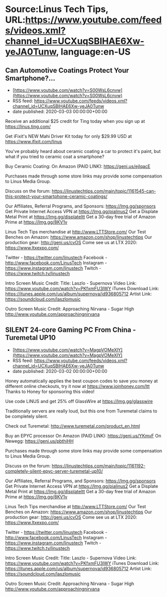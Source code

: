# Source:Linus Tech Tips, URL:https://www.youtube.com/feeds/videos.xml?channel_id=UCXuqSBlHAE6Xw-yeJA0Tunw, language:en-US

## Can Automotive Coatings Protect Your Smartphone?...
 - [https://www.youtube.com/watch?v=S00WsL6cnvw](https://www.youtube.com/watch?v=S00WsL6cnvw)
 - RSS feed: https://www.youtube.com/feeds/videos.xml?channel_id=UCXuqSBlHAE6Xw-yeJA0Tunw
 - date published: 2020-03-03 00:00:00+00:00

Receive an additional $25 credit for Ting today when you sign up at https://linus.ting.com/

Get iFixit's NEW Mahi Driver Kit today for only $29.99 USD at https://www.ifixit.com/linus

You've probably heard about ceramic coating a car to protect it's paint, but what if you tried to ceramic coat a smartphone?

Buy Ceramic Coating:
On Amazon (PAID LINK): https://geni.us/ejIqacE

Purchases made through some store links may provide some compensation to Linus Media Group.

Discuss on the forum: https://linustechtips.com/main/topic/1161545-can-this-protect-your-smartphone-ceramic-coatings/

Our Affiliates, Referral Programs, and Sponsors: https://lmg.gg/sponsors
Get Private Internet Access VPN at https://lmg.gg/pialinus2
Get a Displate Metal Print at https://lmg.gg/displateltt
Get a 30-day free trial of Amazon Prime at https://lmg.gg/8KV1v

Linus Tech Tips merchandise at http://www.LTTStore.com/ 
Our Test Benches on Amazon: https://www.amazon.com/shop/linustechtips 
Our production gear: http://geni.us/cvOS
Come see us at LTX 2020: https://www.ltxexpo.com/

Twitter - https://twitter.com/linustech
Facebook - http://www.facebook.com/LinusTech
Instagram - https://www.instagram.com/linustech
Twitch - https://www.twitch.tv/linustech 

Intro Screen Music Credit:
Title: Laszlo - Supernova
Video Link: https://www.youtube.com/watch?v=PKfxmFU3lWY
iTunes Download Link: https://itunes.apple.com/us/album/supernova/id936805712
Artist Link: https://soundcloud.com/laszlomusic

Outro Screen Music Credit: Approaching Nirvana - Sugar High http://www.youtube.com/approachingnirvana

## SILENT 24-core Gaming PC From China - Turemetal UP10
 - [https://www.youtube.com/watch?v=MagpVOMeXlY](https://www.youtube.com/watch?v=MagpVOMeXlY)
 - RSS feed: https://www.youtube.com/feeds/videos.xml?channel_id=UCXuqSBlHAE6Xw-yeJA0Tunw
 - date published: 2020-03-02 00:00:00+00:00

Honey automatically applies the best coupon codes to save you money at 
different online checkouts, try it now at https://www.joinhoney.com/ltt
Thanks to Honey for sponsoring this video!

Use code LINUS and get 25% off GlassWire at https://lmg.gg/glasswire

Traditionally servers are really loud, but this one from Turemetal claims to be completely silent.

Check out Turemetal: http://www.turemetal.com/product_en.html

Buy an EPYC processor 
On Amazon (PAID LINK): https://geni.us/YKmvF 
On Newegg: https://geni.us/pbthiHH

Purchases made through some store links may provide some compensation to Linus Media Group.

Discuss on the forum: https://linustechtips.com/main/topic/1161192-completely-silent-epyc-server-turemetal-up10/

Our Affiliates, Referral Programs, and Sponsors: https://lmg.gg/sponsors
Get Private Internet Access VPN at https://lmg.gg/pialinus2
Get a Displate Metal Print at https://lmg.gg/displateltt
Get a 30-day free trial of Amazon Prime at https://lmg.gg/8KV1v

Linus Tech Tips merchandise at http://www.LTTStore.com/ 
Our Test Benches on Amazon: https://www.amazon.com/shop/linustechtips 
Our production gear: http://geni.us/cvOS
Come see us at LTX 2020: https://www.ltxexpo.com/

Twitter - https://twitter.com/linustech
Facebook - http://www.facebook.com/LinusTech
Instagram - https://www.instagram.com/linustech
Twitch - https://www.twitch.tv/linustech 

Intro Screen Music Credit:
Title: Laszlo - Supernova
Video Link: https://www.youtube.com/watch?v=PKfxmFU3lWY
iTunes Download Link: https://itunes.apple.com/us/album/supernova/id936805712
Artist Link: https://soundcloud.com/laszlomusic

Outro Screen Music Credit: Approaching Nirvana - Sugar High http://www.youtube.com/approachingnirvana

